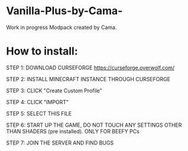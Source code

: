 # Vanilla-Plus-by-Cama-
Work in progress Modpack created by Cama.

# How to install:
STEP 1: DOWNLOAD CURSEFORGE https://curseforge.overwolf.com/

STEP 2: INSTALL MINECRAFT INSTANCE THROUGH CURSEFORGE

STEP 3: CLICK "Create Custom Profile"

STEP 4: CLICK "IMPORT"

STEP 5: SELECT THIS FILE

STEP 6: START UP THE GAME, DO NOT TOUCH ANY SETTINGS OTHER THAN SHADERS (pre installed). ONLY FOR BEEFY PCs

STEP 7: JOIN THE SERVER AND FIND BUGS

